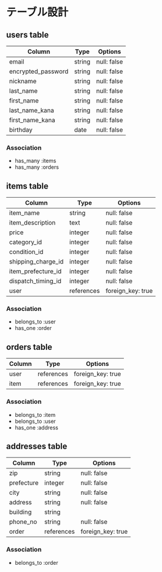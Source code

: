 # テーブル設計

## users table

| Column             | Type   | Options     |
| ------------------ | ------ | ----------- |
| email              | string | null: false |
| encrypted_password | string | null: false |
| nickname           | string | null: false |
| last_name          | string | null: false |
| first_name         | string | null: false |
| last_name_kana     | string | null: false |
| first_name_kana    | string | null: false |
| birthday           | date   | null: false |

### Association

- has_many :items
- has_many :orders

## items table

| Column             | Type       | Options           |
| ------------------ | ---------- | ----------------- |
| item_name          | string     | null: false       |
| item_description   | text       | null: false       |
| price              | integer    | null: false       |
| category_id        | integer    | null: false       |
| condition_id       | integer    | null: false       |
| shipping_charge_id | integer    | null: false       |
| item_prefecture_id | integer    | null: false       |
| dispatch_timing_id | integer    | null: false       |
| user               | references | foreign_key: true |

### Association

- belongs_to :user
- has_one :order

## orders table

| Column | Type       | Options           |
| ------ | ---------- | ----------------- |
| user   | references | foreign_key: true |
| item   | references | foreign_key: true |

### Association

- belongs_to :item
- belongs_to :user
- has_one :address

## addresses table

| Column     | Type       | Options           |
| ---------- | ---------- | ----------------- |
| zip        | string     | null: false       |
| prefecture | integer    | null: false       |
| city       | string     | null: false       |
| address    | string     | null: false       |
| building   | string     |                   |
| phone_no   | string     | null: false       |
| order      | references | foreign_key: true |

### Association

- belongs_to :order
